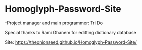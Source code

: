# Homoglyph-Password-Site
-Project manager and main programmer: Tri Do

Special thanks to Rami Ghanem for editting dictionary database

Site: https://theonionseed.github.io/Homoglyph-Password-Site/
